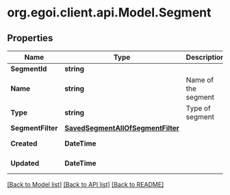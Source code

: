 
# org.egoi.client.api.Model.Segment

## Properties

Name | Type | Description | Notes
------------ | ------------- | ------------- | -------------
**SegmentId** | **string** |  | 
**Name** | **string** | Name of the segment | [optional] 
**Type** | **string** | Type of segment | [optional] [readonly] 
**SegmentFilter** | [**SavedSegmentAllOfSegmentFilter**](SavedSegmentAllOfSegmentFilter.md) |  | 
**Created** | **DateTime** |  | [optional] [readonly] 
**Updated** | **DateTime** |  | [optional] [readonly] 

[[Back to Model list]](../README.md#documentation-for-models)
[[Back to API list]](../README.md#documentation-for-api-endpoints)
[[Back to README]](../README.md)

